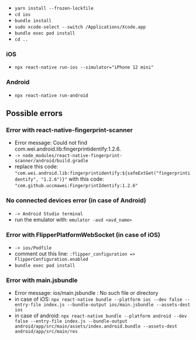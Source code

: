 * `yarn install --frozen-lockfile`
* `cd ios`
* `bundle install`
* `sudo xcode-select --switch /Applications/Xcode.app`
* `bundle exec pod install`
* `cd ..`

### iOS

* `npx react-native run-ios --simulator="iPhone 12 mini"`

### Android

* `npx react-native run-android`

## Possible errors

### Error with react-native-fingerprint-scanner
* Error message: Could not find com.wei.android.lib:fingerprintidentify:1.2.6.
* `-> node_modules/react-native-fingerprint-scanner/android/build.gradle`
* replace this code: `"com.wei.android.lib:fingerprintidentify:${safeExtGet("fingerprintidentify", "1.2.6")}"`
with this code: `"com.github.uccmawei:FingerprintIdentify:1.2.6"`

### No connected devices error (in case of Android)
* `-> Android Studio terminal`
* run the emulator with: `emulator -avd <avd_name>`

### Error with FlipperPlatformWebSocket (in case of iOS)
* `-> ios/Podfile`
* comment out this line: `:flipper_configuration => FlipperConfiguration.enabled`
* `bundle exec pod install`

### Error with main.jsbundle
* Error message: ios/main.jsbundle : No such file or directory
* in case of iOS: `npx react-native bundle --platform ios --dev false --entry-file index.js --bundle-output ios/main.jsbundle --assets-dest ios`
* in case of android: `npx react-native bundle --platform android --dev false --entry-file index.js --bundle-output android/app/src/main/assets/index.android.bundle --assets-dest android/app/src/main/res`
